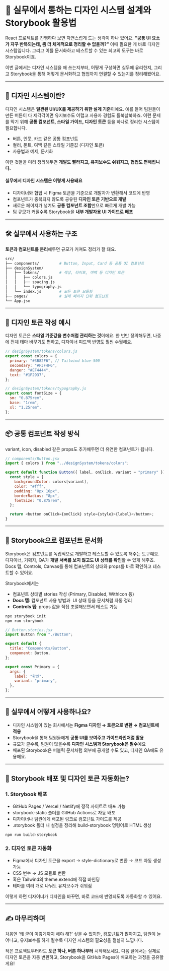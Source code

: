 
# 🎨 실무에서 통하는 디자인 시스템 설계와 Storybook 활용법

React 프로젝트를 진행하다 보면 자연스럽게 드는 생각이 하나 있어요.
**“공통 UI 요소가 자꾸 반복되는데, 좀 더 체계적으로 정리할 수 없을까?”**
이때 필요한 게 바로 디자인 시스템입니다. 그리고 이를 문서화하고 테스트할 수 있는 최고의 도구는 바로 Storybook이죠.

이번 글에서는 디자인 시스템을 왜 쓰는지부터,
어떻게 구성하면 실무에 유리한지, 그리고 Storybook을 통해 어떻게 문서화하고 협업까지 연결할 수 있는지를 정리해봤어요.

---

## 🧩 디자인 시스템이란?

디자인 시스템은 **일관된 UI/UX를 제공하기 위한 설계 기준**이에요.
예를 들어 팀원들이 만든 버튼이 다 제각각이면 유지보수도 어렵고 사용자 경험도 들쑥날쑥하죠.
이런 문제를 막기 위해 **공통 컴포넌트, 스타일 가이드, 디자인 토큰** 등을 하나로 정리한 시스템이 필요합니다.

- 버튼, 인풋, 카드 같은 공통 컴포넌트
- 컬러, 폰트, 여백 같은 스타일 기준값 (디자인 토큰)
- 사용법과 예제, 문서화

이런 것들을 미리 정리해두면 **개발도 빨라지고, 유지보수도 쉬워지고, 협업도 편해집니다.**

#### 실무에서 디자인 시스템은 이렇게 사용돼요

- 디자이너와 협업 시 Figma 토큰을 기준으로 개발자가 변환해서 코드에 반영
- 컴포넌트가 중복되지 않도록 공유된 **디자인 토큰 기반으로 개발**
- 새로운 페이지가 생겨도 **공통 컴포넌트 조합**만으로 빠르게 개발 가능
- 팀 규모가 커질수록 Storybook을 **내부 개발자용 UI 가이드로 배포**

---

## 🛠 실무에서 사용하는 구조

**토큰과 컴포넌트를 분리**해두면 규모가 커져도 정리가 잘 돼요.
```bash
src/
├── components/         # Button, Input, Card 등 공통 UI 컴포넌트
├── designSystem/
│   ├── tokens/         # 색상, 타이포, 여백 등 디자인 토큰
│   │   ├── colors.js
│   │   ├── spacing.js
│   │   └── typography.js
│   └── index.js        # 모든 토큰 모듈화
├── pages/              # 실제 페이지 단위 컴포넌트
└── App.jsx
```


---

## 🎨 디자인 토큰 작성 예시

디자인 토큰은 **스타일 기준값을 변수처럼 관리하는 것**이에요.
한 번만 정의해두면, 나중에 전체 테마 바꾸기도 편하고, 디자이너 피드백 반영도 훨씬 수월해요.

```js
// designSystem/tokens/colors.js
export const colors = {
  primary: "#3B82F6", // Tailwind blue-500
  secondary: "#F3F4F6",
  danger: "#EF4444",
  text: "#1F2937",
};

// designSystem/tokens/typography.js
export const fontSize = {
  sm: "0.875rem",
  base: "1rem",
  xl: "1.25rem",
};

```


---

## 📦 공통 컴포넌트 작성 방식

variant, icon, disabled 같은 props도 추가해두면 더 유연한 컴포넌트가 됩니다.

```js
// components/Button.jsx
import { colors } from "../designSystem/tokens/colors";

export default function Button({ label, onClick, variant = "primary" }) {
  const style = {
    backgroundColor: colors[variant],
    color: "#fff",
    padding: "8px 16px",
    borderRadius: "8px",
    fontSize: "0.875rem",
  };

  return <button onClick={onClick} style={style}>{label}</button>;
}
```


---

## 🧪 Storybook으로 컴포넌트 문서화

Storybook은 컴포넌트를 독립적으로 개발하고 테스트할 수 있도록 해주는 도구예요.
디자이너, 기획자, QA가 **개발 서버를 보지 않고도 UI 상태를 확인**할 수 있게 해주죠.
Docs 탭, Controls, Canvas를 통해 컴포넌트의 상태와 props를 바로 확인하고 테스트할 수 있어요.

Storybook에서는
- 컴포넌트 상태별 stories 작성 (Primary, Disabled, WithIcon 등)
- **Docs 탭**: 컴포넌트 사용 방법과  UI 상태 등을 문서처럼 자동 정리
- **Controls 탭**: props 값을 직접 조절해보면서 테스트 가능

```bash
npx storybook init
npm run storybook
```

```js
// Button.stories.jsx
import Button from "./Button";

export default {
  title: "Components/Button",
  component: Button,
};

export const Primary = {
  args: {
    label: "확인",
    variant: "primary",
  },
};

```


---

## 💼 실무에서 어떻게 사용하나요?

- 디자인 시스템이 있는 회사에서는 **Figma 디자인 → 토큰으로 변환 → 컴포넌트에 적용**
- Storybook을 통해 팀원들에게 **공통 UI를 보여주고 가이드라인처럼 활용**
- 규모가 클수록, 팀원이 많을수록 **디자인 시스템과 Storybook은 필수**예요
- 배포된 Storybook은 퍼블릭 문서처럼 외부에 공개할 수도 있고, 디자인 QA에도 유용해요.


---

## 🚀 Storybook 배포 및 디자인 토큰 자동화는?

### **1. Storybook 배포**
- GitHub Pages / Vercel / Netlify에 정적 사이트로 배포 가능
- storybook-static 폴더를 GitHub Actions로 자동 배포
- 디자이너나 팀원에게 배포된 링크로 컴포넌트 가이드를 제공
- .storybook 폴더 내 설정을 정리해 build-storybook 명령어로 HTML 생성

```bash
npm run build-storybook
```

### **2. 디자인 토큰 자동화**

- Figma에서 디자인 토큰을 export → style-dictionary로 변환 → 코드 자동 생성 가능
- CSS 변수 → JS 모듈로 변환
- 혹은 Tailwind의 theme.extend에 직접 바인딩
- 테마를 여러 개로 나눠도 유지보수가 쉬워짐

이렇게 하면 디자이너가 디자인을 바꾸면, 바로 코드에 반영되도록 자동화할 수 있어요.

---

## **✍️ 마무리하며**

처음엔 ‘왜 굳이 이렇게까지 해야 해?’ 싶을 수 있지만,
컴포넌트가 많아지고, 팀원이 늘어나고, 유지보수를 하게 될수록 디자인 시스템의 필요성을 절실히 느낍니다.

작은 프로젝트부터라도 **토큰 하나, 버튼 하나부터** 시작해보세요.
다음 글에서는 실제로 디자인 토큰을 자동 변환하고, Storybook을 GitHub Pages에 배포하는 과정을 공유할게요!
